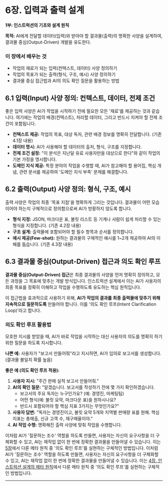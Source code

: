 # 6장. 입력과 출력 설계

**1부: 인스트럭션의 기초와 설계 원칙**

**목적:** AI에게 전달할 데이터(입력)와 받아야 할 결과물(출력)의 명확한 사양을 설계하여, 결과물 중심(Output-Driven) 개발을 유도한다.

### 이 장에서 배우는 것
- 작업의 재료가 되는 입력(컨텍스트, 데이터) 사양 정의하기
- 작업의 목표가 되는 출력(형식, 구조, 예시) 사양 정의하기
- 결과물 중심 접근법과 AI의 의도 확인 질문을 활용하는 방법

## 6.1 입력(Input) 사양 정의: 컨텍스트, 데이터, 전제 조건
좋은 입력 사양은 AI가 작업을 시작하기 전에 필요한 모든 '재료'를 제공하는 것과 같습니다. 여기에는 작업의 배경(컨텍스트), 처리할 데이터, 그리고 반드시 지켜야 할 전제 조건이 포함됩니다.

- **컨텍스트 제공:** 작업의 목표, 대상 독자, 관련 배경 정보를 명확히 전달합니다. (기존 4.1장 내용)
- **데이터 명시:** AI가 사용해야 할 데이터의 출처, 형식, 구조를 지정합니다.
- **전제 조건 설정:** "이 분석은 지난달 유료 사용자만을 대상으로 한다"와 같이 작업의 기본 가정을 명시합니다.
- **도메인 지식 제공:** 특정 분야의 작업을 수행할 때, AI가 참고해야 할 용어집, 핵심 개념, 관련 문서를 제공하여 '도메인 지식 부족' 문제를 해결합니다.

## 6.2 출력(Output) 사양 정의: 형식, 구조, 예시
출력 사양은 작업의 최종 '목표 지점'을 명확하게 그리는 것입니다. 결과물이 어떤 모습이어야 하는지 구체적으로 정의함으로써 AI가 방황하지 않도록 합니다.

- **형식 지정:** JSON, 마크다운 표, 불릿 리스트 등 기계나 사람이 쉽게 처리할 수 있는 형식을 지정합니다. (기존 4.2장 내용)
- **구조 설계:** 출력물에 포함되어야 할 필수 항목과 순서를 정의합니다.
- **예시 제공(Few-shot):** 원하는 결과물의 구체적인 예시를 1~2개 제공하여 AI의 이해를 돕습니다. (기존 4.3장 내용)

## 6.3 결과물 중심(Output-Driven) 접근과 의도 확인 루프

**결과물 중심(Output-Driven) 접근**은 최종 결과물의 사양을 먼저 명확히 정의하고, 모든 과정을 그 목표에 맞추는 개발 방식입니다. 인스트럭션 설계에서 이는 AI가 사용자의 최종 목표를 정확히 이해하고 작업을 수행하도록 유도하는 핵심 원칙입니다.

이 접근법을 효과적으로 사용하기 위해, **AI가 작업의 결과를 최종 출력물에 맞추기 위해 지속적으로 질문하도록** 만들어야 합니다. 이를 '의도 확인 루프(Intent Clarification Loop)'라고 합니다.

### 의도 확인 루프 활용법

모호한 지시를 받았을 때, AI가 바로 작업을 시작하는 대신 사용자의 의도를 명확히 하기 위한 질문을 하도록 지시합니다.

**나쁜 예:** 사용자가 "보고서 만들어줘"라고 지시하면, AI가 임의로 보고서를 생성합니다. (결과물 불일치 확률 높음)

**좋은 예 (의도 확인 루프 적용):**
1.  **사용자 지시:** "주간 판매 실적 보고서 만들어줘."
2.  **AI의 확인 질문:** "알겠습니다. 보고서를 작성하기 전에 몇 가지 확인하겠습니다.
    - 보고서의 주요 독자는 누구인가요? (예: 경영진, 마케팅팀)
    - 어떤 형식(예: 불릿 요약, 마크다운 표)을 원하시나요?
    - 반드시 포함되어야 할 핵심 지표 3가지는 무엇인가요?"
3.  **사용자 답변:** "독자는 경영진이고, 불릿 요약 5개와 지역별 판매량 표를 원해. 핵심 지표는 총매출, 신규 고객 수, 재구매율이야."
4.  **AI 작업 수행:** 명확해진 출력 사양에 맞춰 작업을 수행합니다.

이처럼 AI가 '질문하는 조수' 역할을 하도록 만들면, 사용자는 자신의 요구사항을 더 구체화할 수 있고, AI는 재작업 없이 한 번에 정확한 결과물을 만들어낼 수 있습니다. 이는 [5장](05-meta-principles.md)에서 다룬 메타 원칙 중 '의도 확인 루프'를 실현하는 구체적인 방법입니다.
이처럼 AI가 '질문하는 조수' 역할을 하도록 만들면, 사용자는 자신의 요구사항을 더 구체화할 수 있고, AI는 재작업 없이 한 번에 정확한 결과물을 만들어낼 수 있습니다. 이는 [4장. 인스트럭션 설계의 메타 원칙](04-meta-principles.md)에서 다룬 메타 원칙 중 '의도 확인 루프'를 실현하는 구체적인 방법입니다.

---